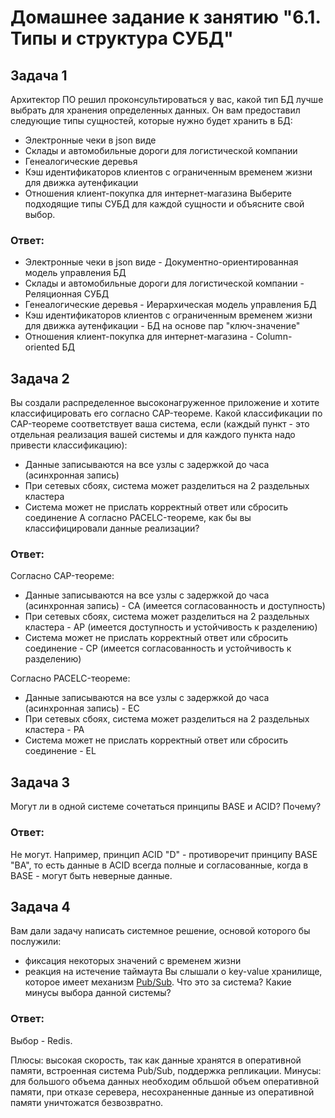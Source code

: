 # Домашнее задание к занятию "6.1. Типы и структура СУБД"

## Задача 1
Архитектор ПО решил проконсультироваться у вас, какой тип БД 
лучше выбрать для хранения определенных данных.
Он вам предоставил следующие типы сущностей, которые нужно будет хранить в БД:
- Электронные чеки в json виде
- Склады и автомобильные дороги для логистической компании
- Генеалогические деревья
- Кэш идентификаторов клиентов с ограниченным временем жизни для движка аутенфикации
- Отношения клиент-покупка для интернет-магазина
Выберите подходящие типы СУБД для каждой сущности и объясните свой выбор.

### Ответ:
- Электронные чеки в json виде - Документно-ориентированная модель управления БД
- Склады и автомобильные дороги для логистической компании - Реляционная СУБД
- Генеалогические деревья - Иерархическая модель управления БД
- Кэш идентификаторов клиентов с ограниченным временем жизни для движка аутенфикации - БД на основе пар "ключ-значение"
- Отношения клиент-покупка для интернет-магазина - Column-oriented БД

## Задача 2
Вы создали распределенное высоконагруженное приложение и хотите классифицировать его согласно 
CAP-теореме. Какой классификации по CAP-теореме соответствует ваша система, если 
(каждый пункт - это отдельная реализация вашей системы и для каждого пункта надо привести классификацию):
- Данные записываются на все узлы с задержкой до часа (асинхронная запись)
- При сетевых сбоях, система может разделиться на 2 раздельных кластера
- Система может не прислать корректный ответ или сбросить соединение
А согласно PACELC-теореме, как бы вы классифицировали данные реализации?

### Ответ:
Согласно CAP-теореме:
- Данные записываются на все узлы с задержкой до часа (асинхронная запись) - CA (имеется согласованность и доступность)
- При сетевых сбоях, система может разделиться на 2 раздельных кластера - AP (имеется доступность и устойчивость к разделению)
- Система может не прислать корректный ответ или сбросить соединение - CP (имеется согласованность и устойчивость к разделению)

Согласно PACELC-теореме:
- Данные записываются на все узлы с задержкой до часа (асинхронная запись) - EC
- При сетевых сбоях, система может разделиться на 2 раздельных кластера - PA
- Система может не прислать корректный ответ или сбросить соединение - EL

## Задача 3
Могут ли в одной системе сочетаться принципы BASE и ACID? Почему?

### Ответ:
Не могут. Например, принцип ACID "D" - противоречит принципу BASE "BA", то есть данные в ACID всегда полные и согласованные, когда в BASE - могут быть неверные данные.  

## Задача 4
Вам дали задачу написать системное решение, основой которого бы послужили:
- фиксация некоторых значений с временем жизни
- реакция на истечение таймаута
Вы слышали о key-value хранилище, которое имеет механизм [Pub/Sub](https://habr.com/ru/post/278237/). 
Что это за система? Какие минусы выбора данной системы?

### Ответ:

Выбор - Redis.

Плюсы: высокая скорость, так как данные хранятся в оперативной памяти, встроенная система Pub/Sub, поддержка репликации.
Минусы: для большого объема данных необходим обльшой объем оперативной памяти, при отказе серевера, несохраненные данные из оперативной памяти уничтожатся безвозвратно.
